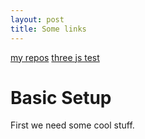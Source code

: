 ```yaml
---
layout: post
title: Some links
---
```


[my repos](https://github.com/ronniebnorth)
[three js test](./three-test.html)

# Basic Setup

First we need some cool stuff.
